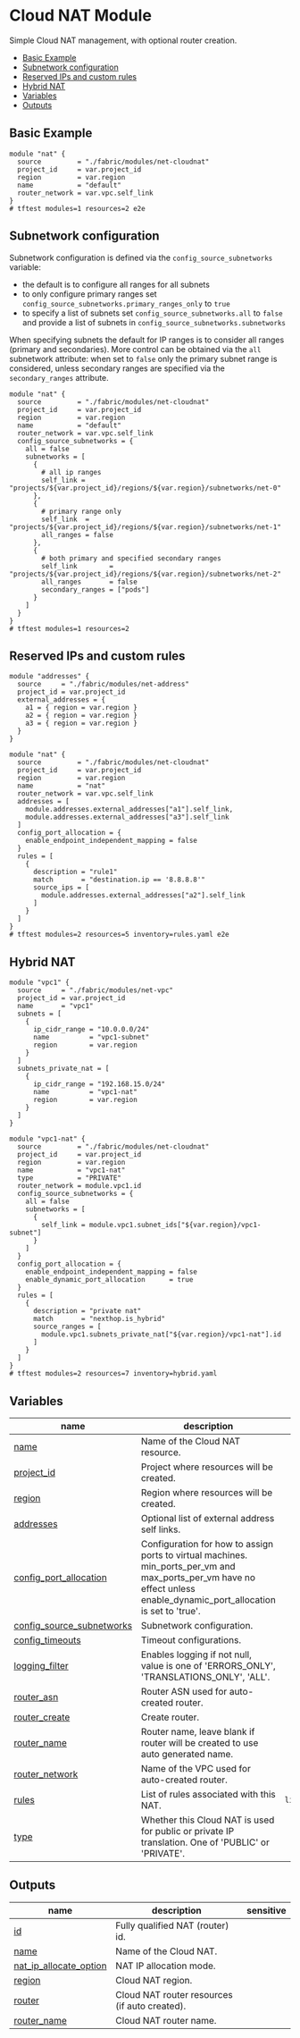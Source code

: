 # Cloud NAT Module

Simple Cloud NAT management, with optional router creation.

<!-- BEGIN TOC -->
- [Basic Example](#basic-example)
- [Subnetwork configuration](#subnetwork-configuration)
- [Reserved IPs and custom rules](#reserved-ips-and-custom-rules)
- [Hybrid NAT](#hybrid-nat)
- [Variables](#variables)
- [Outputs](#outputs)
<!-- END TOC -->

## Basic Example

```hcl
module "nat" {
  source         = "./fabric/modules/net-cloudnat"
  project_id     = var.project_id
  region         = var.region
  name           = "default"
  router_network = var.vpc.self_link
}
# tftest modules=1 resources=2 e2e
```

## Subnetwork configuration

Subnetwork configuration is defined via the `config_source_subnetworks` variable:

- the default is to configure all ranges for all subnets
- to only configure primary ranges set `config_source_subnetworks.primary_ranges_only` to `true`
- to specify a list of subnets set `config_source_subnetworks.all` to `false` and provide a list of subnets in `config_source_subnetworks.subnetworks`

When specifying subnets the default for IP ranges is to consider all ranges (primary and secondaries). More control can be obtained via the `all` subnetwork attribute: when set to `false` only the primary subnet range is considered, unless secondary ranges are specified via the `secondary_ranges` attribute.

```hcl
module "nat" {
  source         = "./fabric/modules/net-cloudnat"
  project_id     = var.project_id
  region         = var.region
  name           = "default"
  router_network = var.vpc.self_link
  config_source_subnetworks = {
    all = false
    subnetworks = [
      {
        # all ip ranges
        self_link = "projects/${var.project_id}/regions/${var.region}/subnetworks/net-0"
      },
      {
        # primary range only
        self_link  = "projects/${var.project_id}/regions/${var.region}/subnetworks/net-1"
        all_ranges = false
      },
      {
        # both primary and specified secondary ranges
        self_link        = "projects/${var.project_id}/regions/${var.region}/subnetworks/net-2"
        all_ranges       = false
        secondary_ranges = ["pods"]
      }
    ]
  }
}
# tftest modules=1 resources=2
```

## Reserved IPs and custom rules

```hcl
module "addresses" {
  source     = "./fabric/modules/net-address"
  project_id = var.project_id
  external_addresses = {
    a1 = { region = var.region }
    a2 = { region = var.region }
    a3 = { region = var.region }
  }
}

module "nat" {
  source         = "./fabric/modules/net-cloudnat"
  project_id     = var.project_id
  region         = var.region
  name           = "nat"
  router_network = var.vpc.self_link
  addresses = [
    module.addresses.external_addresses["a1"].self_link,
    module.addresses.external_addresses["a3"].self_link
  ]
  config_port_allocation = {
    enable_endpoint_independent_mapping = false
  }
  rules = [
    {
      description = "rule1"
      match       = "destination.ip == '8.8.8.8'"
      source_ips = [
        module.addresses.external_addresses["a2"].self_link
      ]
    }
  ]
}
# tftest modules=2 resources=5 inventory=rules.yaml e2e
```
## Hybrid NAT
```hcl
module "vpc1" {
  source     = "./fabric/modules/net-vpc"
  project_id = var.project_id
  name       = "vpc1"
  subnets = [
    {
      ip_cidr_range = "10.0.0.0/24"
      name          = "vpc1-subnet"
      region        = var.region
    }
  ]
  subnets_private_nat = [
    {
      ip_cidr_range = "192.168.15.0/24"
      name          = "vpc1-nat"
      region        = var.region
    }
  ]
}

module "vpc1-nat" {
  source         = "./fabric/modules/net-cloudnat"
  project_id     = var.project_id
  region         = var.region
  name           = "vpc1-nat"
  type           = "PRIVATE"
  router_network = module.vpc1.id
  config_source_subnetworks = {
    all = false
    subnetworks = [
      {
        self_link = module.vpc1.subnet_ids["${var.region}/vpc1-subnet"]
      }
    ]
  }
  config_port_allocation = {
    enable_endpoint_independent_mapping = false
    enable_dynamic_port_allocation      = true
  }
  rules = [
    {
      description = "private nat"
      match       = "nexthop.is_hybrid"
      source_ranges = [
        module.vpc1.subnets_private_nat["${var.region}/vpc1-nat"].id
      ]
    }
  ]
}
# tftest modules=2 resources=7 inventory=hybrid.yaml
```
<!-- BEGIN TFDOC -->
## Variables

| name | description | type | required | default |
|---|---|:---:|:---:|:---:|
| [name](variables.tf#L77) | Name of the Cloud NAT resource. | <code>string</code> | ✓ |  |
| [project_id](variables.tf#L82) | Project where resources will be created. | <code>string</code> | ✓ |  |
| [region](variables.tf#L87) | Region where resources will be created. | <code>string</code> | ✓ |  |
| [addresses](variables.tf#L17) | Optional list of external address self links. | <code>list&#40;string&#41;</code> |  | <code>&#91;&#93;</code> |
| [config_port_allocation](variables.tf#L23) | Configuration for how to assign ports to virtual machines. min_ports_per_vm and max_ports_per_vm have no effect unless enable_dynamic_port_allocation is set to 'true'. | <code title="object&#40;&#123;&#10;  enable_endpoint_independent_mapping &#61; optional&#40;bool, true&#41;&#10;  enable_dynamic_port_allocation      &#61; optional&#40;bool, false&#41;&#10;  min_ports_per_vm                    &#61; optional&#40;number&#41;&#10;  max_ports_per_vm                    &#61; optional&#40;number, 65536&#41;&#10;&#125;&#41;">object&#40;&#123;&#8230;&#125;&#41;</code> |  | <code>&#123;&#125;</code> |
| [config_source_subnetworks](variables.tf#L39) | Subnetwork configuration. | <code title="object&#40;&#123;&#10;  all                 &#61; optional&#40;bool, true&#41;&#10;  primary_ranges_only &#61; optional&#40;bool&#41;&#10;  subnetworks &#61; optional&#40;list&#40;object&#40;&#123;&#10;    self_link        &#61; string&#10;    all_ranges       &#61; optional&#40;bool, true&#41;&#10;    secondary_ranges &#61; optional&#40;list&#40;string&#41;&#41;&#10;  &#125;&#41;&#41;, &#91;&#93;&#41;&#10;&#125;&#41;">object&#40;&#123;&#8230;&#125;&#41;</code> |  | <code>&#123;&#125;</code> |
| [config_timeouts](variables.tf#L58) | Timeout configurations. | <code title="object&#40;&#123;&#10;  icmp            &#61; optional&#40;number&#41;&#10;  tcp_established &#61; optional&#40;number&#41;&#10;  tcp_time_wait   &#61; optional&#40;number&#41;&#10;  tcp_transitory  &#61; optional&#40;number&#41;&#10;  udp             &#61; optional&#40;number&#41;&#10;&#125;&#41;">object&#40;&#123;&#8230;&#125;&#41;</code> |  | <code>&#123;&#125;</code> |
| [logging_filter](variables.tf#L71) | Enables logging if not null, value is one of 'ERRORS_ONLY', 'TRANSLATIONS_ONLY', 'ALL'. | <code>string</code> |  | <code>null</code> |
| [router_asn](variables.tf#L92) | Router ASN used for auto-created router. | <code>number</code> |  | <code>null</code> |
| [router_create](variables.tf#L98) | Create router. | <code>bool</code> |  | <code>true</code> |
| [router_name](variables.tf#L104) | Router name, leave blank if router will be created to use auto generated name. | <code>string</code> |  | <code>null</code> |
| [router_network](variables.tf#L110) | Name of the VPC used for auto-created router. | <code>string</code> |  | <code>null</code> |
| [rules](variables.tf#L116) | List of rules associated with this NAT. | <code title="list&#40;object&#40;&#123;&#10;  description   &#61; optional&#40;string&#41;&#10;  match         &#61; string&#10;  source_ips    &#61; optional&#40;list&#40;string&#41;&#41;&#10;  source_ranges &#61; optional&#40;list&#40;string&#41;&#41;&#10;&#125;&#41;&#41;">list&#40;object&#40;&#123;&#8230;&#125;&#41;&#41;</code> |  | <code>&#91;&#93;</code> |
| [type](variables.tf#L136) | Whether this Cloud NAT is used for public or private IP translation. One of 'PUBLIC' or 'PRIVATE'. | <code>string</code> |  | <code>&#34;PUBLIC&#34;</code> |

## Outputs

| name | description | sensitive |
|---|---|:---:|
| [id](outputs.tf#L17) | Fully qualified NAT (router) id. |  |
| [name](outputs.tf#L22) | Name of the Cloud NAT. |  |
| [nat_ip_allocate_option](outputs.tf#L27) | NAT IP allocation mode. |  |
| [region](outputs.tf#L32) | Cloud NAT region. |  |
| [router](outputs.tf#L37) | Cloud NAT router resources (if auto created). |  |
| [router_name](outputs.tf#L46) | Cloud NAT router name. |  |
<!-- END TFDOC -->
